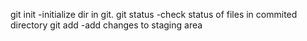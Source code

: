  git init -initialize dir in git.
 git status -check status of files in commited directory
git add -add changes to staging area
